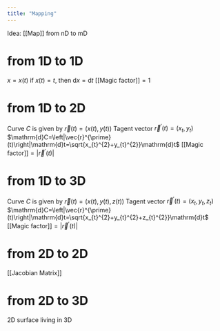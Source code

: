 ```yaml
---
title: "Mapping"
---
```

Idea: [[Map]]
from nD to mD
# from 1D to 1D
$x=x(t)$
if $x(t)=t$, then $\mathrm{d}x=\mathrm{d}t$
[[Magic factor]]$=1$
# from 1D to 2D
Curve $C$ is given by $\vec{r}(t)=(x(t), y(t))$
Tagent vector $\vec{r}^{\prime}(t)=(x_{t}, y_{t})$
$\mathrm{d}C=\left|\vec{r}^{\prime}(t)\right|\mathrm{d}t=\sqrt{x_{t}^{2}+y_{t}^{2}}\mathrm{d}t$
[[Magic factor]]$=\left|\vec{r}^{\prime}(t)\right|$
# from 1D to 3D
Curve $C$ is given by $\vec{r}(t)=(x(t), y(t), z(t))$
Tagent vector $\vec{r}^{\prime}(t)=(x_{t}, y_{t}, z_{t})$
$\mathrm{d}C=\left|\vec{r}^{\prime}(t)\right|\mathrm{d}t=\sqrt{x_{t}^{2}+y_{t}^{2}+z_{t}^{2}}\mathrm{d}t$
[[Magic factor]]$=\left|\vec{r}^{\prime}(t)\right|$
# from 2D to 2D
[[Jacobian Matrix]]
# from 2D to 3D
2D surface living in 3D